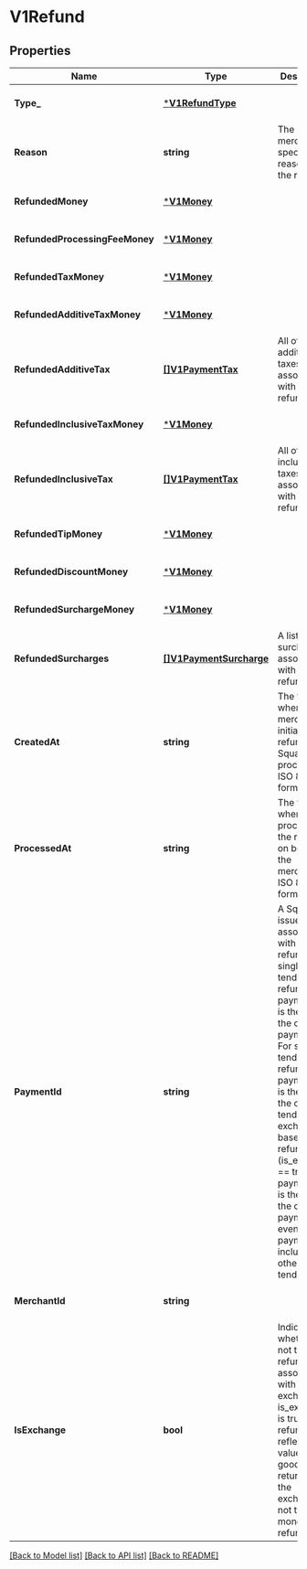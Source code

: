 # V1Refund

## Properties

 Name                           | Type                                              | Description                                                                                                                                                                                                                                                                                                                                               | Notes                        
--------------------------------|---------------------------------------------------|-----------------------------------------------------------------------------------------------------------------------------------------------------------------------------------------------------------------------------------------------------------------------------------------------------------------------------------------------------------|------------------------------
 **Type_**                      | [***V1RefundType**](V1RefundType.md)              |                                                                                                                                                                                                                                                                                                                                                           | [optional] [default to null] 
 **Reason**                     | **string**                                        | The merchant-specified reason for the refund.                                                                                                                                                                                                                                                                                                             | [optional] [default to null] 
 **RefundedMoney**              | [***V1Money**](V1Money.md)                        |                                                                                                                                                                                                                                                                                                                                                           | [optional] [default to null] 
 **RefundedProcessingFeeMoney** | [***V1Money**](V1Money.md)                        |                                                                                                                                                                                                                                                                                                                                                           | [optional] [default to null] 
 **RefundedTaxMoney**           | [***V1Money**](V1Money.md)                        |                                                                                                                                                                                                                                                                                                                                                           | [optional] [default to null] 
 **RefundedAdditiveTaxMoney**   | [***V1Money**](V1Money.md)                        |                                                                                                                                                                                                                                                                                                                                                           | [optional] [default to null] 
 **RefundedAdditiveTax**        | [**[]V1PaymentTax**](V1PaymentTax.md)             | All of the additive taxes associated with the refund.                                                                                                                                                                                                                                                                                                     | [optional] [default to null] 
 **RefundedInclusiveTaxMoney**  | [***V1Money**](V1Money.md)                        |                                                                                                                                                                                                                                                                                                                                                           | [optional] [default to null] 
 **RefundedInclusiveTax**       | [**[]V1PaymentTax**](V1PaymentTax.md)             | All of the inclusive taxes associated with the refund.                                                                                                                                                                                                                                                                                                    | [optional] [default to null] 
 **RefundedTipMoney**           | [***V1Money**](V1Money.md)                        |                                                                                                                                                                                                                                                                                                                                                           | [optional] [default to null] 
 **RefundedDiscountMoney**      | [***V1Money**](V1Money.md)                        |                                                                                                                                                                                                                                                                                                                                                           | [optional] [default to null] 
 **RefundedSurchargeMoney**     | [***V1Money**](V1Money.md)                        |                                                                                                                                                                                                                                                                                                                                                           | [optional] [default to null] 
 **RefundedSurcharges**         | [**[]V1PaymentSurcharge**](V1PaymentSurcharge.md) | A list of all surcharges associated with the refund.                                                                                                                                                                                                                                                                                                      | [optional] [default to null] 
 **CreatedAt**                  | **string**                                        | The time when the merchant initiated the refund for Square to process, in ISO 8601 format.                                                                                                                                                                                                                                                                | [optional] [default to null] 
 **ProcessedAt**                | **string**                                        | The time when Square processed the refund on behalf of the merchant, in ISO 8601 format.                                                                                                                                                                                                                                                                  | [optional] [default to null] 
 **PaymentId**                  | **string**                                        | A Square-issued ID associated with the refund. For single-tender refunds, payment_id is the ID of the original payment ID. For split-tender refunds, payment_id is the ID of the original tender. For exchange-based refunds (is_exchange &#x3D;&#x3D; true), payment_id is the ID of the original payment ID even if the payment includes other tenders. | [optional] [default to null] 
 **MerchantId**                 | **string**                                        |                                                                                                                                                                                                                                                                                                                                                           | [optional] [default to null] 
 **IsExchange**                 | **bool**                                          | Indicates whether or not the refund is associated with an exchange. If is_exchange is true, the refund reflects the value of goods returned in the exchange not the total money refunded.                                                                                                                                                                 | [optional] [default to null] 

[[Back to Model list]](../README.md#documentation-for-models) [[Back to API list]](../README.md#documentation-for-api-endpoints) [[Back to README]](../README.md)

